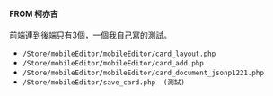 
#### FROM 柯亦吉

前端連到後端只有3個，一個我自己寫的測試。

* `/Store/mobileEditor/mobileEditor/card_layout.php`
* `/Store/mobileEditor/mobileEditor/card_add.php`
* `/Store/mobileEditor/mobileEditor/card_document_jsonp1221.php`
* `/Store/mobileEditor/save_card.php  (測試)`

